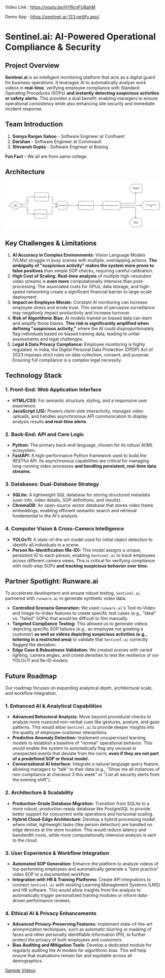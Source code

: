 Video Link : https://youtu.be/HYRcnFU8ahM

Demo App : https://sentinel-ai-123.netlify.app/

# Sentinel.ai: AI-Powered Operational Compliance & Security

## Project Overview

**Sentinel.ai** is an intelligent monitoring platform that acts as a digital guard for business operations. It leverages AI to automatically analyze work videos in **real-time**, verifying employee compliance with Standard Operating Procedures (SOPs) **and instantly detecting suspicious activities or safety alerts.** This provides a dual benefit: enabling managers to ensure operational consistency while also enhancing site security and immediate incident response.

## Team Introduction

1.  **Somya Ranjan Sahoo** - Software Engineer at Confluent
2.  **Darshan** - Software Engineer at Commvault
3.  **Shivansh Gupta** - Software Engineer at Boeing

**Fun Fact** - We all are from same college.

## Architecture

![Flow Diagram](sentinel_ai_flow_diagram.png)

## Key Challenges & Limitations

1.  **AI Accuracy in Complex Environments:** Vision Language Models (VLMs) struggle in busy scenes with multiple, overlapping actions. **The ambiguity of "suspicious activity" makes the system more prone to false positives** than simple SOP checks, requiring careful calibration.
2.  **High Cost of Scaling:** **Real-time analysis** of multiple high-resolution video streams is **even more** computationally intensive than post-processing. The associated costs for GPUs, data storage, and high-speed networking create a significant financial barrier to large-scale deployment.
3.  **Impact on Employee Morale:** Constant AI monitoring can increase employee stress and erode trust. This sense of pervasive surveillance may negatively impact productivity and increase turnover.
4.  **Risk of Algorithmic Bias:** AI models trained on biased data can learn and amplify those biases. **This risk is significantly amplified when defining "suspicious activity,"** where the AI could disproportionately flag individuals based on biased training data, leading to unfair assessments and legal challenges.
5.  **Legal & Data Privacy Compliance:** Employee monitoring is highly regulated. In India, the Digital Personal Data Protection (DPDP) Act of 2023 imposes strict rules on data collection, consent, and purpose. Ensuring full compliance is a complex legal necessity.

## Technology Stack

### 1. Front-End: Web Application Interface
* **HTML/CSS:** For semantic structure, styling, and a responsive user experience.
* **JavaScript (JS):** Powers client-side interactivity, manages video uploads, and handles asynchronous API communication to display analysis results **and real-time alerts**.

### 2. Back-End: API and Core Logic
* **Python:** The primary back-end language, chosen for its robust AI/ML ecosystem.
* **FastAPI:** A high-performance Python framework used to build the RESTful API. Its asynchronous capabilities are critical for managing long-running video processes **and handling persistent, real-time data streams.**

### 3. Databases: Dual-Database Strategy
* **SQLite:** A lightweight SQL database for storing structured metadata (user info, video details, SOP definitions, and results).
* **ChromaDB:** An open-source vector database that stores video frame embeddings, enabling
    efficient semantic search and retrieval fundamental to the AI's analysis.

### 4. Computer Vision & Cross-Camera Intelligence
* **YOLOv11:** A state-of-the-art model used for initial object detection to identify all individuals in a scene.
* **Person Re-Identification (Re-ID):** This model assigns a unique, persistent ID to each person, enabling `Sentinel.ai` to track employees across different camera views. This is critical for verifying compliance with multi-step SOPs **and tracking suspicious behavior over time.**

## Partner Spotlight: Runware.ai

To accelerate development and ensure robust testing, `Sentinel.ai` partnered with `runware.ai` to generate synthetic video data.

* **Controlled Scenario Generation:** We used `runware.ai`'s Text-to-Video and Image-to-Video features to create specific test cases (e.g., "ideal" vs. "failed" SOPs) that would be difficult to film manually.
* **Targeted Compliance Testing:** This allowed us to generate videos depicting specific SOP failures (e.g., an employee not greeting a customer) **as well as videos depicting suspicious activities (e.g., loitering in a restricted area)** to validate that `Sentinel.ai` correctly flagged the deviation.
* **Edge Case & Robustness Validation:** We created scenes with varied lighting, camera angles, and crowd densities to test the resilience of our YOLOv11 and Re-ID models.

## Future Roadmap

Our roadmap focuses on expanding analytical depth, architectural scale, and workflow integration.

### 1. Enhanced AI & Analytical Capabilities
* **Advanced Behavioral Analysis:** Move beyond procedural checks to analyze more nuanced non-verbal cues like gestures, posture, and gaze patterns. This would allow `Sentinel.ai` to provide deeper insights into the quality of employee-customer interactions.
* **Predictive Anomaly Detection:** Implement unsupervised learning models to establish a baseline of "normal" operational behavior. This would enable the system to automatically flag any unusual or unexpected events that deviate from the norm, **even if they are not part of a predefined SOP or threat model.**
* **Conversational AI Interface:** Integrate a natural language query feature, allowing managers to "talk" to their data (e.g., "Show me all instances of non-compliance at checkout 3 this week" or "List all security alerts from the evening shift").

### 2. Architecture & Scalability
* **Production-Grade Database Migration:** Transition from SQLite to a more robust, production-ready database like PostgreSQL to provide better support for concurrent write operations and horizontal scaling.
* **Hybrid Cloud-Edge Architecture:** Develop a hybrid processing model where initial, lightweight tasks (like person detection) are handled on edge devices at the store location. This would reduce latency and bandwidth costs, while more computationally intensive analysis is sent to the cloud.

### 3. User Experience & Workflow Integration
* **Automated SOP Generation:** Enhance the platform to analyze videos of top-performing employees and automatically generate a "best practice" video SOP or a documented workflow.
* **Integration with HR & Training Platforms:** Create API integrations to connect `Sentinel.ai` with existing Learning Management Systems (LMS) and HR software. This would allow insights from the analysis to automatically trigger personalized training modules or inform data-driven performance reviews.

### 4. Ethical AI & Privacy Enhancements
* **Advanced Privacy-Preserving Features:** Implement state-of-the-art anonymization techniques, such as automatic blurring or masking of faces and other personally identifiable information (PII), to further protect the privacy of both employees and customers.
* **Bias Auditing and Mitigation Tools:** Develop a dedicated module for regularly auditing the AI models for algorithmic bias. This will help ensure that evaluations remain fair and equitable across all demographics.

[Sample Videos](https://drive.google.com/drive/folders/10TubcKfi1VbarbheSj9ax1XIuVSduZ5P?usp=sharing)
